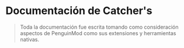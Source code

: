 # Documentación de Catcher's

> Toda la documentación fue escrita tomando como consideración aspectos de PenguinMod como sus extensiones y herramientas nativas.